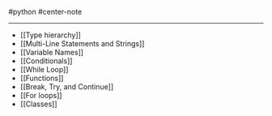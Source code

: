 #python #center-note 

---
- [[Type hierarchy]]
- [[Multi-Line Statements and Strings]]
- [[Variable Names]]
- [[Conditionals]]
- [[While Loop]]
- [[Functions]]
- [[Break, Try, and Continue]]
- [[For loops]]
- [[Classes]]